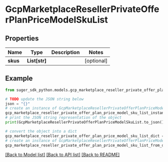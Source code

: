# GcpMarketplaceResellerPrivateOfferPlanPriceModelSkuList


## Properties

Name | Type | Description | Notes
------------ | ------------- | ------------- | -------------
**skus** | **List[str]** |  | [optional] 

## Example

```python
from suger_sdk_python.models.gcp_marketplace_reseller_private_offer_plan_price_model_sku_list import GcpMarketplaceResellerPrivateOfferPlanPriceModelSkuList

# TODO update the JSON string below
json = "{}"
# create an instance of GcpMarketplaceResellerPrivateOfferPlanPriceModelSkuList from a JSON string
gcp_marketplace_reseller_private_offer_plan_price_model_sku_list_instance = GcpMarketplaceResellerPrivateOfferPlanPriceModelSkuList.from_json(json)
# print the JSON string representation of the object
print(GcpMarketplaceResellerPrivateOfferPlanPriceModelSkuList.to_json())

# convert the object into a dict
gcp_marketplace_reseller_private_offer_plan_price_model_sku_list_dict = gcp_marketplace_reseller_private_offer_plan_price_model_sku_list_instance.to_dict()
# create an instance of GcpMarketplaceResellerPrivateOfferPlanPriceModelSkuList from a dict
gcp_marketplace_reseller_private_offer_plan_price_model_sku_list_from_dict = GcpMarketplaceResellerPrivateOfferPlanPriceModelSkuList.from_dict(gcp_marketplace_reseller_private_offer_plan_price_model_sku_list_dict)
```
[[Back to Model list]](../README.md#documentation-for-models) [[Back to API list]](../README.md#documentation-for-api-endpoints) [[Back to README]](../README.md)


